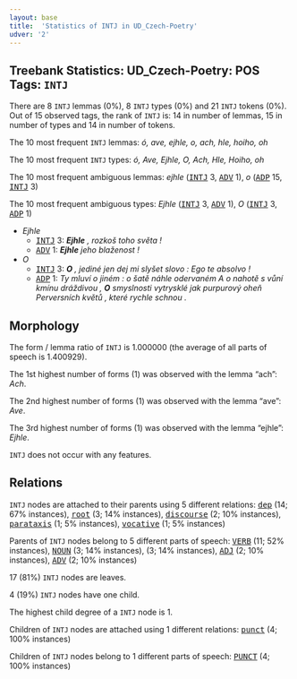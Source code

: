 ```yaml
---
layout: base
title:  'Statistics of INTJ in UD_Czech-Poetry'
udver: '2'
---
```


## Treebank Statistics: UD_Czech-Poetry: POS Tags: `INTJ`

There are 8 `INTJ` lemmas (0%), 8 `INTJ` types (0%) and 21 `INTJ` tokens (0%).
Out of 15 observed tags, the rank of `INTJ` is: 14 in number of lemmas, 15 in number of types and 14 in number of tokens.

The 10 most frequent `INTJ` lemmas: <em>ó, ave, ejhle, o, ach, hle, hoiho, oh</em>

The 10 most frequent `INTJ` types:  <em>ó, Ave, Ejhle, O, Ach, Hle, Hoiho, oh</em>

The 10 most frequent ambiguous lemmas: <em>ejhle</em> (<tt><a href="cs_poetry-pos-INTJ.html">INTJ</a></tt> 3, <tt><a href="cs_poetry-pos-ADV.html">ADV</a></tt> 1), <em>o</em> (<tt><a href="cs_poetry-pos-ADP.html">ADP</a></tt> 15, <tt><a href="cs_poetry-pos-INTJ.html">INTJ</a></tt> 3)

The 10 most frequent ambiguous types:  <em>Ejhle</em> (<tt><a href="cs_poetry-pos-INTJ.html">INTJ</a></tt> 3, <tt><a href="cs_poetry-pos-ADV.html">ADV</a></tt> 1), <em>O</em> (<tt><a href="cs_poetry-pos-INTJ.html">INTJ</a></tt> 3, <tt><a href="cs_poetry-pos-ADP.html">ADP</a></tt> 1)


* <em>Ejhle</em>
  * <tt><a href="cs_poetry-pos-INTJ.html">INTJ</a></tt> 3: <em><b>Ejhle</b> , rozkoš toho světa !</em>
  * <tt><a href="cs_poetry-pos-ADV.html">ADV</a></tt> 1: <em><b>Ejhle</b> jeho blaženost !</em>
* <em>O</em>
  * <tt><a href="cs_poetry-pos-INTJ.html">INTJ</a></tt> 3: <em><b>O</b> , jediné jen dej mi slyšet slovo : Ego te absolvo !</em>
  * <tt><a href="cs_poetry-pos-ADP.html">ADP</a></tt> 1: <em>Ty mluví o jiném : o šatě náhle odervaném A o nahotě s vůní kmínu dráždivou , <b>O</b> smyslnosti vytrysklé jak purpurový oheň Perversních květů , které rychle schnou .</em>

## Morphology

The form / lemma ratio of `INTJ` is 1.000000 (the average of all parts of speech is 1.400929).

The 1st highest number of forms (1) was observed with the lemma “ach”: <em>Ach</em>.

The 2nd highest number of forms (1) was observed with the lemma “ave”: <em>Ave</em>.

The 3rd highest number of forms (1) was observed with the lemma “ejhle”: <em>Ejhle</em>.

`INTJ` does not occur with any features.


## Relations

`INTJ` nodes are attached to their parents using 5 different relations: <tt><a href="cs_poetry-dep-dep.html">dep</a></tt> (14; 67% instances), <tt><a href="cs_poetry-dep-root.html">root</a></tt> (3; 14% instances), <tt><a href="cs_poetry-dep-discourse.html">discourse</a></tt> (2; 10% instances), <tt><a href="cs_poetry-dep-parataxis.html">parataxis</a></tt> (1; 5% instances), <tt><a href="cs_poetry-dep-vocative.html">vocative</a></tt> (1; 5% instances)

Parents of `INTJ` nodes belong to 5 different parts of speech: <tt><a href="cs_poetry-pos-VERB.html">VERB</a></tt> (11; 52% instances), <tt><a href="cs_poetry-pos-NOUN.html">NOUN</a></tt> (3; 14% instances),  (3; 14% instances), <tt><a href="cs_poetry-pos-ADJ.html">ADJ</a></tt> (2; 10% instances), <tt><a href="cs_poetry-pos-ADV.html">ADV</a></tt> (2; 10% instances)

17 (81%) `INTJ` nodes are leaves.

4 (19%) `INTJ` nodes have one child.

The highest child degree of a `INTJ` node is 1.

Children of `INTJ` nodes are attached using 1 different relations: <tt><a href="cs_poetry-dep-punct.html">punct</a></tt> (4; 100% instances)

Children of `INTJ` nodes belong to 1 different parts of speech: <tt><a href="cs_poetry-pos-PUNCT.html">PUNCT</a></tt> (4; 100% instances)

